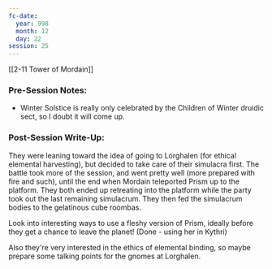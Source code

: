 ```yaml
---
fc-date:
  year: 998
  month: 12
  day: 22
session: 25
---
```

[[2-11  Tower of Mordain]]

### Pre-Session Notes:

* Winter Solstice is really only celebrated by the Children of Winter druidic sect, so I doubt it will come up.

### Post-Session Write-Up:

They were leaning toward the idea of going to Lorghalen (for ethical elemental harvesting), but decided to take care of their simulacra first. The battle took more of the session, and went pretty well (more prepared with fire and such), until the end when Mordain teleported Prism up to the platform. They both ended up retreating into the platform while the party took out the last remaining simulacrum. They then fed the simulacrum bodies to the gelatinous cube roombas.

Look into interesting ways to use a fleshy version of Prism, ideally before they get a chance to leave the planet! (Done - using her in Kythri)

Also they're very interested in the ethics of elemental binding, so maybe prepare some talking points for the gnomes at Lorghalen.
